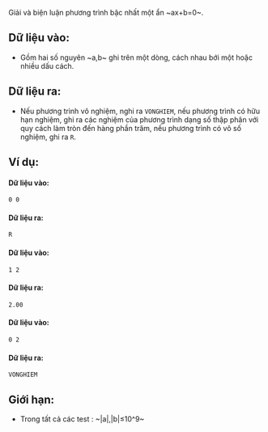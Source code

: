 Giải và biện luận phương trình bậc nhất một ẩn ~ax+b=0~.

## Dữ liệu vào:
- Gồm hai số nguyên ~a,b~ ghi trên một dòng, cách nhau bới một hoặc nhiều dấu cách.

## Dữ liệu ra:
- Nếu phương trình vô nghiệm, nghi ra `VONGHIEM`, nếu phương trình có hữu hạn nghiệm, ghi ra các nghiệm của phương trình dạng số thập phân với quy cách làm tròn đến hàng phần trăm, nếu phương trình có vô số nghiệm, ghi ra `R`.

## Ví dụ:
#### Dữ liệu vào:
```
0 0
```

#### Dữ liệu ra:
```
R
```

#### Dữ liệu vào:
```
1 2
```

#### Dữ liệu ra:
```
2.00
```

#### Dữ liệu vào:
```
0 2
```

#### Dữ liệu ra:
```
VONGHIEM
```

## Giới hạn:
- Trong tất cả các test : ~|a|,|b|≤10^9~ 
